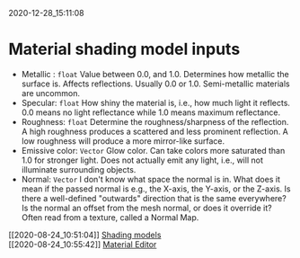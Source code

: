 2020-12-28_15:11:08

# Material shading model inputs

- Metallic : `float`
    Value between 0.0, and 1.0. Determines how metallic the surface is. Affects reflections. Usually 0.0 or 1.0. Semi-metallic materials are uncommon.
- Specular: `float`
    How shiny the material is, i.e., how much light it reflects. 0.0 means no light reflectance while 1.0 means maximum reflectance.
- Roughness: `float`
    Determine the roughness/sharpness of the reflection. A high roughness produces a scattered and less prominent reflection. A low roughness will produce a more mirror-like surface.
- Emissive color: `Vector`
    Glow color. Can take colors more saturated than 1.0 for stronger light. Does not actually emit any light, i.e., will not illuminate surrounding objects.
- Normal: `Vector`
    I don't know what space the normal is in. What does it mean if the passed normal is e.g., the X-axis, the Y-axis, or the Z-axis. Is there a well-defined "outwards" direction that is the same everywhere? Is the normal an offset from the mesh normal, or does it override it? Often read from a texture, called a Normal Map. 
    

[[2020-08-24_10:51:04]] [Shading models](./Shading%20models.md)  
[[2020-08-24_10:55:42]] [Material Editor](./Material%20Editor.md)  